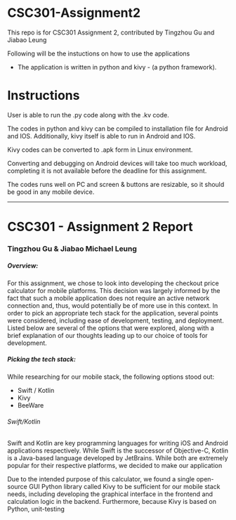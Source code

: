 # CSC301-Assignment2
This repo is for CSC301 Assignment 2, contributed by Tingzhou Gu and Jiabao Leung

Following will be the instuctions on how to use the applications
 - The application is written in python and kivy \- (a python framework). 

# Instructions

User is able to run the .py code along with the .kv code.

The codes in python and kivy can be compiled to installation file for Android and IOS. 
Additionally, kivy itself is able to run in Android and IOS.

Kivy codes can be converted to .apk form in Linux environment.

Converting and debugging on Android devices will take too much workload, completing it is not available before the deadline for this assignment. 

The codes runs well on PC and screen & buttons are resizable, 
so it should be good in any mobile device.

----------------------------------------------------------------------------------------------------------------------------------------------------------

# CSC301 - Assignment 2 Report
### Tingzhou Gu & Jiabao Michael Leung
##### Overview:
For this assignment, we chose to look into developing the checkout price calculator for mobile platforms. This decision was largely informed by the fact that such a mobile application does not require an active network connection and, thus, would potentially be of more use in this context. In order to pick an appropriate tech stack for the application, several points were considered, including ease of development, testing, and deployment. Listed below are several of the options that were explored, along with a brief explanation of our thoughts leading up to our choice of tools for development.  
##### Picking the tech stack:
While researching for our mobile stack, the following options stood out:

- Swift / Kotlin
- Kivy
- BeeWare

###### Swift/Kotlin
Swift and Kotlin are key programming languages for writing iOS and Android applications respectively. While Swift is the successor of Objective-C, Kotlin is a Java-based language developed by JetBrains. While both are extremely popular for their respective platforms, we decided to make our application 

Due to the intended purpose of this calculator, we found a single open-source GUI Python library called Kivy to be sufficient for our mobile stack needs, including developing the graphical interface in the frontend and calculation logic in the backend. Furthermore, because Kivy is based on Python, unit-testing 
